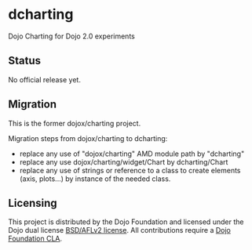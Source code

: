 # dcharting

Dojo Charting for Dojo 2.0 experiments

## Status

No official release yet.

## Migration

This is the former dojox/charting project.

Migration steps from dojox/charting to dcharting:

* replace any use of "dojox/charting" AMD module path by "dcharting"
* replace any use dojox/charting/widget/Chart by dcharting/Chart
* replace any use of strings or reference to a class to create elements (axis, plots...) by instance of the needed class.

## Licensing

This project is distributed by the Dojo Foundation and licensed under the Dojo dual license [BSD/AFLv2 license](http://dojotoolkit.org/license).
All contributions require a [Dojo Foundation CLA](http://dojofoundation.org/about/claForm).